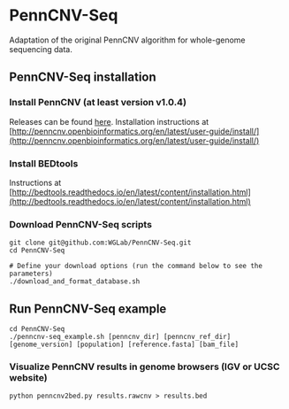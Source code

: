 # PennCNV-Seq
Adaptation of the original PennCNV algorithm for whole-genome sequencing data.

## PennCNV-Seq installation

### Install PennCNV (at least version v1.0.4)

   Releases can be found [here](https://github.com/WGLab/PennCNV/releases).
   Installation instructions at [http://penncnv.openbioinformatics.org/en/latest/user-guide/install/](http://penncnv.openbioinformatics.org/en/latest/user-guide/install/)
   

### Install BEDtools

   Instructions at [http://bedtools.readthedocs.io/en/latest/content/installation.html](http://bedtools.readthedocs.io/en/latest/content/installation.html)
   
### Download PennCNV-Seq scripts

	git clone git@github.com:WGLab/PennCNV-Seq.git
	cd PennCNV-Seq
	
	# Define your download options (run the command below to see the parameters)
	./download_and_format_database.sh
	

## Run PennCNV-Seq example

	cd PennCNV-Seq
	./penncnv-seq_example.sh [penncnv_dir] [penncnv_ref_dir] [genome_version] [population] [reference.fasta] [bam_file]
	

### Visualize PennCNV results in genome browsers (IGV or UCSC website)

	python penncnv2bed.py results.rawcnv > results.bed
	
